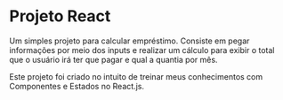   # Projeto React
  
  Um simples projeto para calcular empréstimo. Consiste em pegar informações por meio dos inputs e realizar um cálculo para exibir o total que o usuário irá ter que pagar e qual a quantia por mês.
  
  Este projeto foi criado no intuito de treinar meus conhecimentos com Componentes e Estados no React.js.
